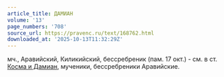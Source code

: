 ```yaml
---
article_title: ДАМИАН
volume: '13'
page_numbers: '708'
source_url: https://pravenc.ru/text/168762.html
downloaded_at: '2025-10-13T11:32:29Z'
---
```


мч., Аравийский, Киликийский, бессребреник (пам. 17 окт.) - см. в ст. [Косма и Дамиан](<https://pravenc.ru/text/Косма и Дамиан.html>), мученики, бессребреники Аравийские.

